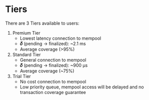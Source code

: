 # Tiers

There are 3 Tiers available to users:

1. Premium Tier
   * Lowest latency connection to mempool
   * **𝛿** (pending -> finalized): \~2.1 ms
   * Average coverage (>95%)
2. Standard Tier
   * General connection to mempool&#x20;
   * **𝛿** (pending -> finalized): \~900 μs
   * Average coverage (\~75%)
3. Trial Tier
   * No cost connection to mempool
   * Low priority queue, mempool access will be delayed and no transaction coverage guarantee
